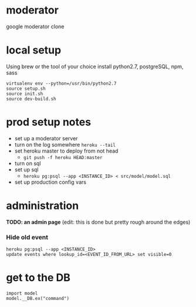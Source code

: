 # moderator
google moderator clone

# local setup

Using brew or the tool of your choice install python2.7, postgreSQL, npm, sass

```
virtualenv env --python=/usr/bin/python2.7
source setup.sh
source init.sh
source dev-build.sh
```

# prod setup notes

  - set up a moderator server
  - turn on the log somewhere `heroku --tail`
  - set heroku master to deploy from not head
    - `git push -f heroku HEAD:master`
  - turn on sql
  - set up sql
    - `heroku pg:psql --app <INSTANCE_ID> < src/model/model.sql`
  - set up production config vars

# administration

__TODO: an admin page__ (edit: this is done but pretty rough around the edges)

### Hide old event
```
heroku pg:psql --app <INSTANCE_ID>
update events where lookup_id=<EVENT_ID_FROM_URL> set visible=0
```

# get to the DB
```
import model
model.__DB.ex("command")
```
